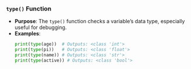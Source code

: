 

### `type()` Function
- **Purpose**: The `type()` function checks a variable’s data type, especially useful for debugging.
- **Examples**:
  ```python
  print(type(age))  # Outputs: <class 'int'>
  print(type(pi))   # Outputs: <class 'float'>
  print(type(name)) # Outputs: <class 'str'>
  print(type(active)) # Outputs: <class 'bool'>
  ```
